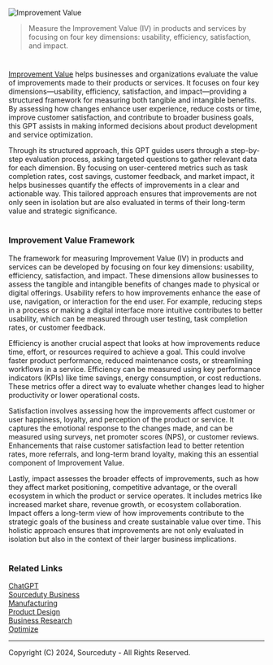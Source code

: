 ![Improvement Value](https://github.com/user-attachments/assets/6c162ee4-9c39-4f1e-8954-4b7f6b5f58ea)

> Measure the Improvement Value (IV) in products and services by focusing on four key dimensions: usability, efficiency, satisfaction, and impact.

#

[Improvement Value](https://chatgpt.com/g/g-sk2jHB2eb-improvement-value) helps businesses and organizations evaluate the value of improvements made to their products or services. It focuses on four key dimensions—usability, efficiency, satisfaction, and impact—providing a structured framework for measuring both tangible and intangible benefits. By assessing how changes enhance user experience, reduce costs or time, improve customer satisfaction, and contribute to broader business goals, this GPT assists in making informed decisions about product development and service optimization.

Through its structured approach, this GPT guides users through a step-by-step evaluation process, asking targeted questions to gather relevant data for each dimension. By focusing on user-centered metrics such as task completion rates, cost savings, customer feedback, and market impact, it helps businesses quantify the effects of improvements in a clear and actionable way. This tailored approach ensures that improvements are not only seen in isolation but are also evaluated in terms of their long-term value and strategic significance.

#
### Improvement Value Framework

The framework for measuring Improvement Value (IV) in products and services can be developed by focusing on four key dimensions: usability, efficiency, satisfaction, and impact. These dimensions allow businesses to assess the tangible and intangible benefits of changes made to physical or digital offerings. Usability refers to how improvements enhance the ease of use, navigation, or interaction for the end user. For example, reducing steps in a process or making a digital interface more intuitive contributes to better usability, which can be measured through user testing, task completion rates, or customer feedback.

Efficiency is another crucial aspect that looks at how improvements reduce time, effort, or resources required to achieve a goal. This could involve faster product performance, reduced maintenance costs, or streamlining workflows in a service. Efficiency can be measured using key performance indicators (KPIs) like time savings, energy consumption, or cost reductions. These metrics offer a direct way to evaluate whether changes lead to higher productivity or lower operational costs.

Satisfaction involves assessing how the improvements affect customer or user happiness, loyalty, and perception of the product or service. It captures the emotional response to the changes made, and can be measured using surveys, net promoter scores (NPS), or customer reviews. Enhancements that raise customer satisfaction lead to better retention rates, more referrals, and long-term brand loyalty, making this an essential component of Improvement Value.

Lastly, impact assesses the broader effects of improvements, such as how they affect market positioning, competitive advantage, or the overall ecosystem in which the product or service operates. It includes metrics like increased market share, revenue growth, or ecosystem collaboration. Impact offers a long-term view of how improvements contribute to the strategic goals of the business and create sustainable value over time. This holistic approach ensures that improvements are not only evaluated in isolation but also in the context of their larger business implications.

#
### Related Links

[ChatGPT](https://github.com/sourceduty/ChatGPT)
<br>
[Sourceduty Business](https://github.com/sourceduty/Sourceduty_Business)
<br>
[Manufacturing](https://github.com/sourceduty/Manufacturing)
<br>
[Product Design](https://github.com/sourceduty/Product_Design)
<br>
[Business Research](https://github.com/sourceduty/Business_Research)
<br>
[Optimize](https://github.com/sourceduty/Optimize)

***
Copyright (C) 2024, Sourceduty - All Rights Reserved.
